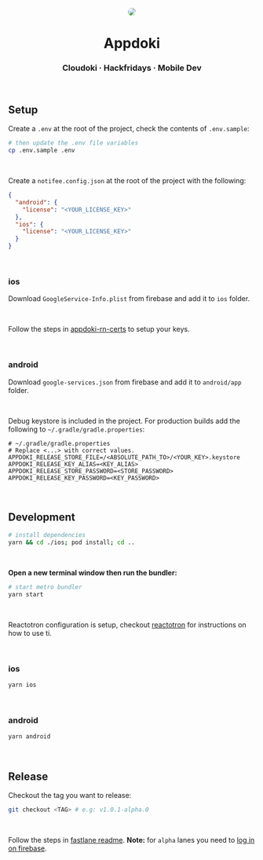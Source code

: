 <p align="center">
  <img src="https://avatars.githubusercontent.com/u/12516144?s=100" style="border-radius: 8px;">
  <h1 align="center">Appdoki</h1>
  <h3 align="center">Cloudoki &middot; Hackfridays &middot; Mobile Dev</h3>
</p>

<br />

## Setup

Create a `.env` at the root of the project, check the contents of `.env.sample`:
```bash
# then update the .env file variables
cp .env.sample .env
```

<br />

Create a `notifee.config.json` at the root of the project with the following:
```json
{
  "android": {
    "license": "<YOUR_LICENSE_KEY>"
  },
  "ios": {
    "license": "<YOUR_LICENSE_KEY>"
  }
}

```

<br >

### ios
Download `GoogleService-Info.plist` from firebase and add it to `ios` folder.

<br />

Follow the steps in [appdoki-rn-certs](https://github.com/Cloudoki/appdoki-rn-certs) to setup your keys.

<br />

### android
Download `google-services.json` from firebase and add it to `android/app` folder.

<br />

Debug keystore is included in the project. For production builds add the following to `~/.gradle/gradle.properties`:

```properties
# ~/.gradle/gradle.properties
# Replace <...> with correct values.
APPDOKI_RELEASE_STORE_FILE=/<ABSOLUTE_PATH_TO>/<YOUR_KEY>.keystore
APPDOKI_RELEASE_KEY_ALIAS=<KEY_ALIAS>
APPDOKI_RELEASE_STORE_PASSWORD=<STORE_PASSWORD>
APPDOKI_RELEASE_KEY_PASSWORD=<KEY_PASSWORD>
```

<br />

## Development

```bash
# install dependencies
yarn && cd ./ios; pod install; cd ..
```

<br />

**Open a new terminal window then run the bundler:**
```bash
# start metro bundler
yarn start
```

<br />

Reactotron configuration is setup, checkout [reactotron](https://github.com/infinitered/reactotron) for instructions on how to use ti.

<br />

### ios
```bash
yarn ios
```

<br />

### android
```bash
yarn android
```

<br />

## Release

Checkout the tag you want to release:
```bash
git checkout <TAG> # e.g: v1.0.1-alpha.0
```

<br>

Follow the steps in [fastlane readme](https://github.com/Cloudoki/appdoki-rn/blob/master/fastlane/README.md). **Note:** for `alpha` lanes you need to [log in on firebase](https://firebase.google.com/docs/cli#sign-in-test-cli).
